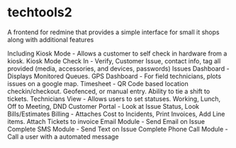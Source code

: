 # techtools2
A frontend for redmine that provides a simple interface for small it shops along with additional features

Including
Kiosk Mode - Allows a customer to self check in hardware from a kiosk. 
Kiosk Mode Check In - Verify, Customer Issue, contact info, tag all provided (media, accessories, and devices, passwords)
Issues Dashboard - Displays Monitored Queues.
GPS Dashboard - For field technicians, plots issues on a google map.
Timesheet - QR Code based location checkin/checkout. Geofenced, or manual entry. Ability to tie a shift to tickets.
Technicians View - Allows users to set statuses. Working, Lunch, Off to Meeting, DND
Customer Portal - Look at Issue Status, Look Bills/Estimates
Billing - Attaches Cost to Incidents, Print Invoices, Add Line items. Attach Tickets to invoice
Email Module - Send Email on Issue Complete
SMS Module - Send Text on Issue Complete
Phone Call Module - Call a user with a automated message